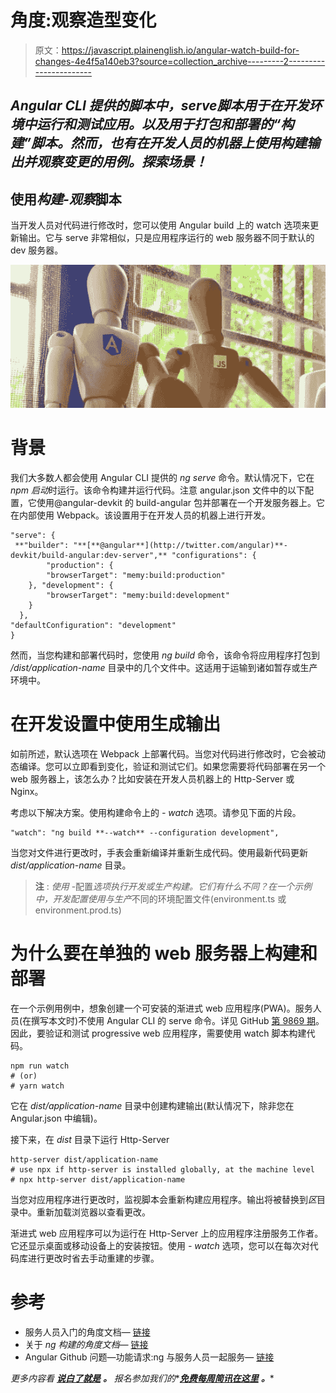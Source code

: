 # 角度:观察造型变化

> 原文：<https://javascript.plainenglish.io/angular-watch-build-for-changes-4e4f5a140eb3?source=collection_archive---------2----------------------->

## ***Angular CLI 提供的脚本中，*serve*脚本用于在开发环境中运行和测试应用。以及用于打包和部署的“构建”脚本。然而，也有在开发人员的机器上使用构建输出并观察变更的用例。探索场景！***

## **使用*构建-观察*脚本**

当开发人员对代码进行修改时，您可以使用 Angular build 上的 watch 选项来更新输出。它与 serve 非常相似，只是应用程序运行的 web 服务器不同于默认的 dev 服务器。

![](img/d813f3db43fefcdaf972d65f66a63f40.png)

# 背景

我们大多数人都会使用 Angular CLI 提供的 *ng serve* 命令。默认情况下，它在 *npm 启动*时运行。该命令构建并运行代码。注意 angular.json 文件中的以下配置，它使用@angular-devkit 的 build-angular 包并部署在一个开发服务器上。它在内部使用 Webpack。该设置用于在开发人员的机器上进行开发。

```
"serve": {
 **"builder": "**[**@angular**](http://twitter.com/angular)**-devkit/build-angular:dev-server",** "configurations": {
        "production": {
        "browserTarget": "memy:build:production"
    }, "development": {
        "browserTarget": "memy:build:development"
    }
  },
"defaultConfiguration": "development"
}
```

然而，当您构建和部署代码时，您使用 *ng build* 命令，该命令将应用程序打包到 */dist/application-name* 目录中的几个文件中。这适用于运输到诸如暂存或生产环境中。

# 在开发设置中使用生成输出

如前所述，默认选项在 Webpack 上部署代码。当您对代码进行修改时，它会被动态编译。您可以立即看到变化，验证和测试它们。如果您需要将代码部署在另一个 web 服务器上，该怎么办？比如安装在开发人员机器上的 Http-Server 或 Nginx。

考虑以下解决方案。使用构建命令上的 *- watch* 选项。请参见下面的片段。

```
"watch": "ng build **--watch** --configuration development",
```

当您对文件进行更改时，手表会重新编译并重新生成代码。使用最新代码更新 *dist/application-name* 目录。

> **注** : *使用* -配置*选项执行开发或生产构建。它们有什么不同？在一个示例中，开发配置使用与生产*不同的环境配置文件(environment.ts 或 environment.prod.ts)

# 为什么要在单独的 web 服务器上构建和部署

在一个示例用例中，想象创建一个可安装的渐进式 web 应用程序(PWA)。服务人员(在撰写本文时)不使用 Angular CLI 的 serve 命令。详见 GitHub [第 9869 期](https://github.com/angular/angular-cli/issues/9869)。因此，要验证和测试 progressive web 应用程序，需要使用 watch 脚本构建代码。

```
npm run watch
# (or)
# yarn watch
```

它在 *dist/application-name* 目录中创建构建输出(默认情况下，除非您在 Angular.json 中编辑)。

接下来，在 *dist* 目录下运行 Http-Server

```
http-server dist/application-name
# use npx if http-server is installed globally, at the machine level
# npx http-server dist/application-name
```

当您对应用程序进行更改时，监视脚本会重新构建应用程序。输出将被替换到*区*目录中。重新加载浏览器以查看更改。

渐进式 web 应用程序可以为运行在 Http-Server 上的应用程序注册服务工作者。它还显示桌面或移动设备上的安装按钮。使用 *- watch* 选项，您可以在每次对代码库进行更改时省去手动重建的步骤。

# 参考

*   服务人员入门的角度文档— [链接](https://angular.io/guide/service-worker-getting-started)
*   关于 *ng 构建的角度文档—* [链接](https://angular.io/cli/build)
*   Angular Github 问题—功能请求:ng 与服务人员一起服务— [链接](https://github.com/angular/angular-cli/issues/9869)

*更多内容看* [***说白了就是***](http://plainenglish.io/) ***。*** *报名参加我们的**[***免费每周简讯在这里***](http://newsletter.plainenglish.io/) ***。****
